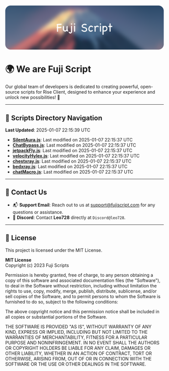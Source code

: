 ![Banner](.github/b.webp)

# 🌍 **We are Fuji Script**

Our global team of developers is dedicated to creating powerful, open-source scripts for Rise Client, designed to enhance your experience and unlock new possibilities! 🌟

---
<!-- SCRIPTS_NAVIGATION_START -->
## 📂 **Scripts Directory Navigation**

**Last Updated**: 2025-01-07 22:15:39 UTC

- **[SilentAura.js](scripts/SilentAura.js)**: Last modified on 2025-01-07 22:15:37 UTC
- **[ChatBypass.js](scripts/ChatBypass.js)**: Last modified on 2025-01-07 22:15:37 UTC
- **[jetpackFly.js](scripts/jetpackFly.js)**: Last modified on 2025-01-07 22:15:37 UTC
- **[velocityHylex.js](scripts/velocityHylex.js)**: Last modified on 2025-01-07 22:15:37 UTC
- **[chestxray.js](scripts/chestxray.js)**: Last modified on 2025-01-07 22:15:37 UTC
- **[bedxray.js](scripts/bedxray.js)**: Last modified on 2025-01-07 22:15:37 UTC
- **[chatMacro.js](scripts/chatMacro.js)**: Last modified on 2025-01-07 22:15:37 UTC

<!-- SCRIPTS_NAVIGATION_END -->

---

## 💬 **Contact Us**  
- 📬 **Support Email**: Reach out to us at [support@fujiscript.com](mailto:support@fujiscript.com) for any questions or assistance.  
- 💬 **Discord**: Contact **Leo728** directly at `Discord@leo728`.

---

## 📜 **License**

This project is licensed under the MIT License.  

**MIT License**  
Copyright (c) 2023 Fuji Scripts  

Permission is hereby granted, free of charge, to any person obtaining a copy of this software and associated documentation files (the "Software"), to deal in the Software without restriction, including without limitation the rights to use, copy, modify, merge, publish, distribute, sublicense, and/or sell copies of the Software, and to permit persons to whom the Software is furnished to do so, subject to the following conditions:  

The above copyright notice and this permission notice shall be included in all copies or substantial portions of the Software.  

THE SOFTWARE IS PROVIDED "AS IS", WITHOUT WARRANTY OF ANY KIND, EXPRESS OR IMPLIED, INCLUDING BUT NOT LIMITED TO THE WARRANTIES OF MERCHANTABILITY, FITNESS FOR A PARTICULAR PURPOSE AND NONINFRINGEMENT. IN NO EVENT SHALL THE AUTHORS OR COPYRIGHT HOLDERS BE LIABLE FOR ANY CLAIM, DAMAGES OR OTHER LIABILITY, WHETHER IN AN ACTION OF CONTRACT, TORT OR OTHERWISE, ARISING FROM, OUT OF OR IN CONNECTION WITH THE SOFTWARE OR THE USE OR OTHER DEALINGS IN THE SOFTWARE.  

